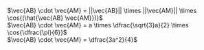 $\vec{AB} \cdot \vec{AM} = ||\vec{AB}|| \times ||\vec{AM}|| \times \cos{(\hat{\vec{AB} \vec{AM}})}$\
$\vec{AB} \cdot \vec{AM} = a \times \dfrac{\sqrt{3}a}{2} \times \cos{\dfrac{\pi}{6}}$\
$\vec{AB} \cdot \vec{AM} = \dfrac{3a^2}{4}$